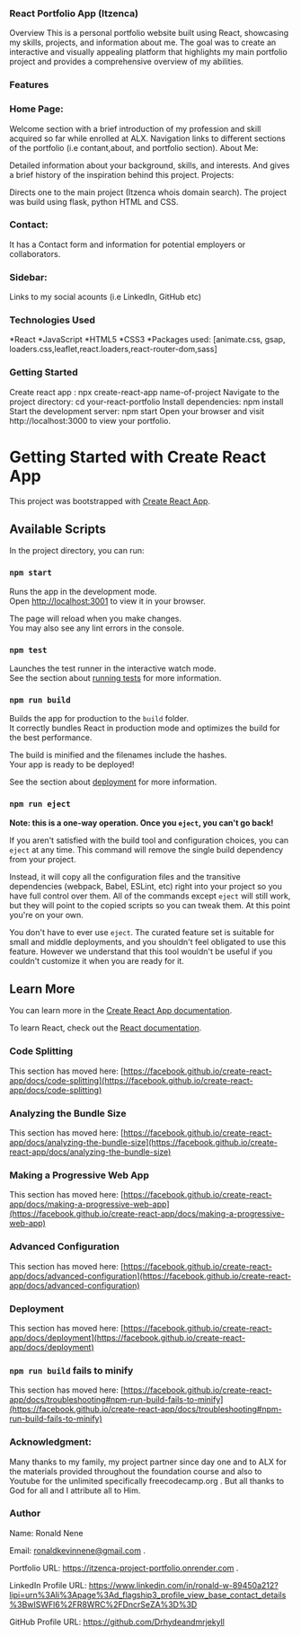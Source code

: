 ### React Portfolio App (Itzenca)

Overview
This is a personal portfolio website built using React, showcasing my skills, projects, and information about me. The goal was to create an interactive and visually appealing platform that highlights my main portfolio project and provides a comprehensive overview of my abilities.

### Features
### Home Page:

Welcome section with a brief introduction of my profession and skill acquired so far while enrolled at ALX.
Navigation links to different sections of the portfolio (i.e contant,about, and portfolio section).
About Me:

Detailed information about your background, skills, and interests.
And gives a brief history of the inspiration behind this project.
Projects:

Directs one to the main project (Itzenca whois domain search). The project was build using flask, python HTML and CSS.

### Contact:

It has a Contact form and information for potential employers or collaborators.

### Sidebar:

Links to my social acounts (i.e LinkedIn, GitHub etc)

### Technologies Used
*React
*JavaScript
*HTML5
*CSS3
*Packages used: [animate.css, gsap, loaders.css,leaflet,react.loaders,react-router-dom,sass]
### Getting Started
Create react app : npx create-react-app name-of-project
Navigate to the project directory: cd your-react-portfolio
Install dependencies: npm install
Start the development server: npm start
Open your browser and visit http://localhost:3000 to view your portfolio.

# Getting Started with Create React App

This project was bootstrapped with [Create React App](https://github.com/facebook/create-react-app).

## Available Scripts

In the project directory, you can run:

### `npm start`

Runs the app in the development mode.\
Open [http://localhost:3001](http://localhost:3001) to view it in your browser.

The page will reload when you make changes.\
You may also see any lint errors in the console.

### `npm test`

Launches the test runner in the interactive watch mode.\
See the section about [running tests](https://facebook.github.io/create-react-app/docs/running-tests) for more information.

### `npm run build`

Builds the app for production to the `build` folder.\
It correctly bundles React in production mode and optimizes the build for the best performance.

The build is minified and the filenames include the hashes.\
Your app is ready to be deployed!

See the section about [deployment](https://facebook.github.io/create-react-app/docs/deployment) for more information.

### `npm run eject`

**Note: this is a one-way operation. Once you `eject`, you can't go back!**

If you aren't satisfied with the build tool and configuration choices, you can `eject` at any time. This command will remove the single build dependency from your project.

Instead, it will copy all the configuration files and the transitive dependencies (webpack, Babel, ESLint, etc) right into your project so you have full control over them. All of the commands except `eject` will still work, but they will point to the copied scripts so you can tweak them. At this point you're on your own.

You don't have to ever use `eject`. The curated feature set is suitable for small and middle deployments, and you shouldn't feel obligated to use this feature. However we understand that this tool wouldn't be useful if you couldn't customize it when you are ready for it.

## Learn More

You can learn more in the [Create React App documentation](https://facebook.github.io/create-react-app/docs/getting-started).

To learn React, check out the [React documentation](https://reactjs.org/).

### Code Splitting

This section has moved here: [https://facebook.github.io/create-react-app/docs/code-splitting](https://facebook.github.io/create-react-app/docs/code-splitting)

### Analyzing the Bundle Size

This section has moved here: [https://facebook.github.io/create-react-app/docs/analyzing-the-bundle-size](https://facebook.github.io/create-react-app/docs/analyzing-the-bundle-size)

### Making a Progressive Web App

This section has moved here: [https://facebook.github.io/create-react-app/docs/making-a-progressive-web-app](https://facebook.github.io/create-react-app/docs/making-a-progressive-web-app)

### Advanced Configuration

This section has moved here: [https://facebook.github.io/create-react-app/docs/advanced-configuration](https://facebook.github.io/create-react-app/docs/advanced-configuration)

### Deployment

This section has moved here: [https://facebook.github.io/create-react-app/docs/deployment](https://facebook.github.io/create-react-app/docs/deployment)

### `npm run build` fails to minify

This section has moved here: [https://facebook.github.io/create-react-app/docs/troubleshooting#npm-run-build-fails-to-minify](https://facebook.github.io/create-react-app/docs/troubleshooting#npm-run-build-fails-to-minify)
### Acknowledgment:

Many thanks to my family, my project partner since day one and to ALX for the materials provided throughout the foundation course and also to Youtube for the unlimited specifically freecodecamp.org . But all thanks to God for all and I attribute all to Him.



### Author
Name: Ronald Nene

Email: ronaldkevinnene@gmail.com .

Portfolio URL: https://itzenca-project-portfolio.onrender.com  .

LinkedIn Profile URL: https://www.linkedin.com/in/ronald-w-89450a212?lipi=urn%3Ali%3Apage%3Ad_flagship3_profile_view_base_contact_details%3BwISWFl6%2FR8WRC%2FDncrSeZA%3D%3D

GitHub Profile URL: https://github.com/Drhydeandmrjekyll


